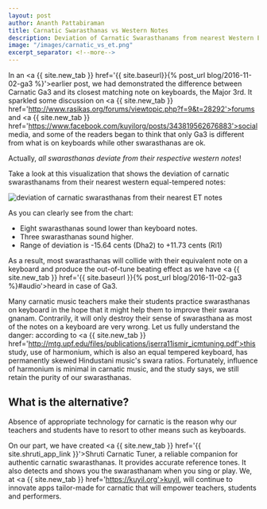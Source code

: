 ```yaml
---
layout: post
author: Ananth Pattabiraman
title: Carnatic Swarasthanas vs Western Notes
description: Deviation of Carnatic Swarasthanams from nearest Western Equal Tempered notes
image: "/images/carnatic_vs_et.png"
excerpt_separator: <!--more-->
---
```

In an <a {{ site.new_tab }} href='{{ site.baseurl}}{% post_url blog/2016-11-02-ga3 %}'>earlier post</a>, we had demonstrated the difference between Carnatic Ga3 and its closest matching note on keyboards, the Major 3rd. It sparkled some discussion on <a {{ site.new_tab }} href='http://www.rasikas.org/forums/viewtopic.php?f=9&t=28292'>forums</a> and <a {{ site.new_tab }} href='https://www.facebook.com/kuyilorg/posts/343819562676883'>social media</a>, and some of the readers began to think that only Ga3 is different from what is on keyboards while other swarasthanas are ok.

Actually, _all swarasthanas deviate from their respective western notes_!

Take a look at this visualization that shows the deviation of carnatic swarasthanams from their nearest western equal-tempered notes:

<img class="img-fluid" alt="deviation of carnatic swarasthanas from their nearest ET notes" src="{{ page.image | absolute_url }}" />

As you can clearly see from the chart:
<!--more-->

* Eight swarasthanas sound lower than keyboard notes.
* Three swarasthanas sound higher.
* Range of deviation is -15.64 cents (Dha2) to +11.73 cents (Ri1)

As a result, most swarasthanas will collide with their equivalent note on a keyboard and produce the out-of-tune beating effect as we have <a {{ site.new_tab }} href='{{ site.baseurl }}{% post_url blog/2016-11-02-ga3 %}#audio'>heard</a> in case of Ga3.

Many carnatic music teachers make their students practice swarasthanas on keyboard in the hope that it might help them to improve their swara gnanam. Contrarily, it will only destroy their sense of swarasthana as most of the notes on a keyboard are very wrong. Let us fully understand the danger: according to <a {{ site.new_tab }} href='http://mtg.upf.edu/files/publications/jserra11ismir_icmtuning.pdf'>this study</a>, use of harmonium, which is also an equal tempered keyboard, has permanently skewed Hindustani music's swara ratios. Fortunately, influence of harmonium is minimal in carnatic music, and the study says, we still retain the purity of our swarasthanas.

## What is the alternative?

Absence of appropriate technology for carnatic is the reason why our teachers and students have to resort to other means such as keyboards.

On our part, we have created <a {{ site.new_tab }} href='{{ site.shruti_app_link }}'>Shruti Carnatic Tuner</a>, a reliable companion for authentic carnatic swarasthanas. It provides accurate reference tones. It also detects and shows you the swarasthanam when you sing or play.  We, at <a {{ site.new_tab }} href='https://kuyil.org'>kuyil</a>, will continue to innovate apps tailor-made for carnatic that will empower teachers, students and performers.

